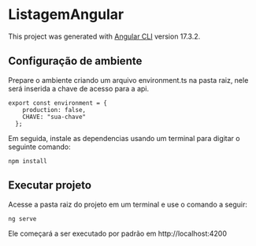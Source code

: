 # ListagemAngular

This project was generated with [Angular CLI](https://github.com/angular/angular-cli) version 17.3.2.

## Configuração de ambiente

Prepare o ambiente criando um arquivo environment.ts na pasta raiz, nele será inserida a chave de acesso para a api.

```console
export const environment = {
    production: false,
    CHAVE: "sua-chave"
  };
```
Em seguida, instale as dependencias usando um terminal para digitar o seguinte comando:

```console
npm install
```

## Executar projeto

Acesse a pasta raiz do projeto em um terminal e use o comando a seguir:<br/>
```console
ng serve
```

Ele começará a ser executado por padrão em http://localhost:4200
